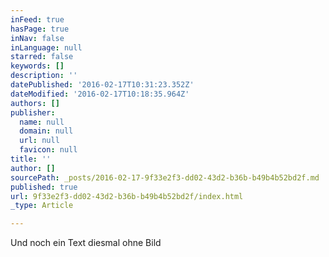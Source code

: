 ```yaml
---
inFeed: true
hasPage: true
inNav: false
inLanguage: null
starred: false
keywords: []
description: ''
datePublished: '2016-02-17T10:31:23.352Z'
dateModified: '2016-02-17T10:18:35.964Z'
authors: []
publisher:
  name: null
  domain: null
  url: null
  favicon: null
title: ''
author: []
sourcePath: _posts/2016-02-17-9f33e2f3-dd02-43d2-b36b-b49b4b52bd2f.md
published: true
url: 9f33e2f3-dd02-43d2-b36b-b49b4b52bd2f/index.html
_type: Article

---
```

Und noch ein Text diesmal ohne Bild